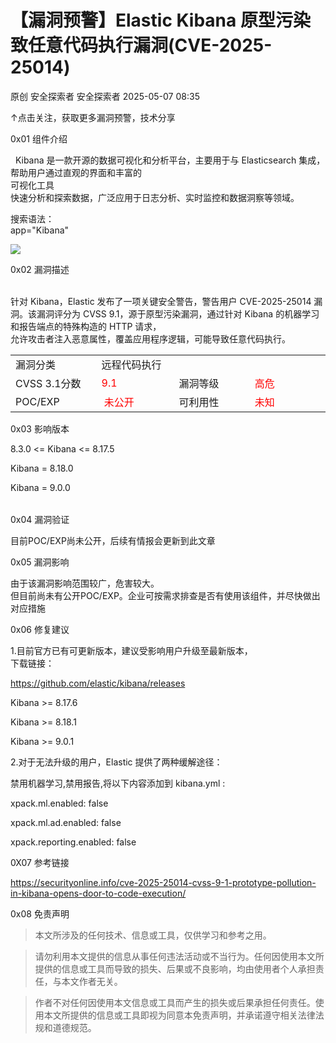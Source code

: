 #  【漏洞预警】Elastic Kibana 原型污染致任意代码执行漏洞(CVE-2025-25014)   
原创 安全探索者  安全探索者   2025-05-07 08:35  
  
↑点击关注，获取更多漏洞预警，技术分享  
  
0x01 组件介绍  
  
  Kibana 是一款开源的数据可视化和分析平台，主要用于与 Elasticsearch 集成，帮助用户通过直观的界面和丰富的  
可视化工具  
快速分析和探索数据，广泛应用于日志分析、实时监控和数据洞察等领域。  
  
搜索语法：  
app="Kibana"  
  
![](https://mmbiz.qpic.cn/sz_mmbiz_png/pl2czC0m3eqMYaeSthBBIh0fZcISRmxG63icBJZQLUGLl9E5RzXj2Rpf6M9ibM051227FjVOeWqpspKLEBLpSicWQ/640?wx_fmt=png&from=appmsg "")  
  
  
  
0x02 漏洞描述  
  
     
针对 Kibana，Elastic 发布了一项关键安全警告，警告用户 CVE-2025-25014 漏洞。该漏洞评分为 CVSS 9.1，源于原型污染漏洞，通过针对 Kibana 的机器学习和报告端点的特殊构造的 HTTP 请求，  
允许攻击者注入恶意属性，覆盖应用程序逻辑，可能导致任意代码执行。  
  
<table><tbody><tr><td data-colwidth="143" width="143" style="border-color:#0080ff;"><section><span leaf="">漏洞分类</span></section></td><td colspan="3" data-colwidth="143,143,143" width="143,143,143" style="border-color:#0080ff;"><section><span leaf="">远程代码执行</span></section></td></tr><tr><td data-colwidth="143" width="143" style="border-color:#0080ff;"><section><span leaf="" data-pm-slice="1 1 [&#34;table&#34;,{&#34;interlaced&#34;:null,&#34;align&#34;:null,&#34;class&#34;:null,&#34;style&#34;:null},&#34;table_body&#34;,{},&#34;table_row&#34;,{&#34;class&#34;:null,&#34;style&#34;:null},&#34;table_cell&#34;,{&#34;colspan&#34;:1,&#34;rowspan&#34;:1,&#34;colwidth&#34;:[143],&#34;width&#34;:null,&#34;valign&#34;:null,&#34;align&#34;:null,&#34;style&#34;:null},&#34;para&#34;,null]">CVSS 3.1分数</span></section></td><td data-colwidth="143" width="143" style="border-color:#0080ff;"><section><span leaf=""><span textstyle="" style="color: rgb(255, 0, 0);">9.1</span></span></section></td><td data-colwidth="143" width="143" style="border-color:#0080ff;"><section><span leaf="">漏洞等级</span></section></td><td data-colwidth="143" width="143" style="border-color:#0080ff;"><section><span leaf=""><span textstyle="" style="color: rgb(255, 0, 0);">高危</span></span></section></td></tr><tr><td data-colwidth="143" width="143" style="border-color:#0080ff;"><section><span leaf="">POC/EXP</span></section></td><td data-colwidth="143" width="143" style="border-color:#0080ff;"><section><span leaf=""> </span><span leaf=""><span textstyle="" style="color: rgb(255, 0, 0);">未公开</span></span></section></td><td data-colwidth="143" width="143" style="border-color:#0080ff;"><section><span leaf="">可利用性</span></section></td><td data-colwidth="143" width="143" style="border-color:#0080ff;"><section><span leaf=""><span textstyle="" style="color: rgb(255, 0, 0);">未知</span></span></section></td></tr></tbody></table>  
  
0x03 影响版本  
  
8.3.0 <= Kibana <= 8.17.5  
  
Kibana = 8.18.0  
  
Kibana = 9.0.0  
<table><tbody><tr style="-webkit-tap-highlight-color: transparent;outline: 0px;visibility: visible;"></tr></tbody></table>  
  
0x04 漏洞验证  
  
目前POC/EXP尚未公开，后续有情报会更新到此文章  
  
0x05 漏洞影响  
  
由于该漏洞影响范围较广，危害较大。  
但目前尚未有公开POC/EXP。企业可按需求排查是否有使用该组件，并尽快做出对应措施  
  
  
0x06 修复建议  
  
1.目前官方已有可更新版本，建议受影响用户升级至最新版本，  
下载链接：  
  
https://github.com/elastic/kibana/releases  
  
Kibana >= 8.17.6  
  
Kibana >= 8.18.1  
  
Kibana >= 9.0.1  
  
2.对于无法升级的用户，Elastic 提供了两种缓解途径：  
  
禁用机器学习,禁用报告,将以下内容添加到 kibana.yml :   
  
xpack.ml.enabled: false  
  
xpack.ml.ad.enabled: false  
  
xpack.reporting.enabled: false  
  
0X07 参考链接  
  
https://securityonline.info/cve-2025-25014-cvss-9-1-prototype-pollution-in-kibana-opens-door-to-code-execution/  
  
  
0x08 免责声明  
  
> 本文所涉及的任何技术、信息或工具，仅供学习和参考之用。  
  
> 请勿利用本文提供的信息从事任何违法活动或不当行为。任何因使用本文所提供的信息或工具而导致的损失、后果或不良影响，均由使用者个人承担责任，与本文作者无关。  
  
> 作者不对任何因使用本文信息或工具而产生的损失或后果承担任何责任。使用本文所提供的信息或工具即视为同意本免责声明，并承诺遵守相关法律法规和道德规范。  
  
  
  
